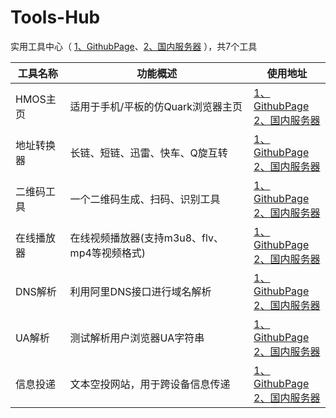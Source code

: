 # Tools-Hub
实用工具中心（ [1、GithubPage](https://icedwatermelonjuice.github.io/Tools-Hub)、[2、国内服务器](https://gem-th.rth.app) ），共7个工具

| 工具名称 | 功能概述 | 使用地址 |
| --- | --- | --- |
| HMOS主页 | 适用于手机/平板的仿Quark浏览器主页 | [1、GithubPage](https://icedwatermelonjuice.github.io/HMOSHomePage)<br>[2、国内服务器](https://gem-hp.rth.app) |
| 地址转换器 | 长链、短链、迅雷、快车、Q旋互转 | [1、GithubPage](https://icedwatermelonjuice.github.io/URL-change-tool)<br>[2、国内服务器](https://gem-cu.rth.app) |
| 二维码工具 | 一个二维码生成、扫码、识别工具 | [1、GithubPage](https://icedwatermelonjuice.github.io/QRcode-Tool)<br>[2、国内服务器](https://gem-qr.rth.app) |
| 在线播放器 | 在线视频播放器(支持m3u8、flv、mp4等视频格式) | [1、GithubPage](https://icedwatermelonjuice.github.io/Online-Player)<br>[2、国内服务器](https://gem-op.rth.app) |
| DNS解析 | 利用阿里DNS接口进行域名解析 | [1、GithubPage](https://icedwatermelonjuice.github.io/DND-Parse)<br>[2、国内服务器](https://gem-dp.rth.app) |
| UA解析 | 测试解析用户浏览器UA字符串 | [1、GithubPage](https://icedwatermelonjuice.github.io/UA-test)<br>[2、国内服务器](https://gem-ua.rth.app) |
| 信息投递 | 文本空投网站，用于跨设备信息传递 | [1、GithubPage](https://icedwatermelonjuice.github.io/Message-Drop)<br>[2、国内服务器](https://gem-md.rth.app) |

